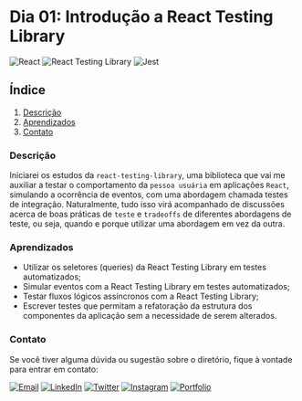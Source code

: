 # Dia 01: Introdução a React Testing Library
![React](https://img.shields.io/badge/React-61DAFB?style=for-the-badge&logo=react&logoColor=black)
![React Testing Library](https://img.shields.io/badge/RTL-61DAFB?style=for-the-badge)
![Jest](https://img.shields.io/badge/Jest-C21325?style=for-the-badge&logo=jest&logoColor=white)

## Índice

1. [Descrição](#descrição)
2. [Aprendizados](#aprendizados)
3. [Contato](#contato)

### Descrição

Iniciarei os estudos da `react-testing-library`, uma biblioteca que vai me auxiliar a testar o comportamento da `pessoa usuária` em aplicações `React`, simulando a ocorrência de eventos, com uma abordagem chamada testes de integração. Naturalmente, tudo isso virá acompanhado de discussões acerca de boas práticas de `teste` e `tradeoffs` de diferentes abordagens de teste, ou seja, quando e porque utilizar uma abordagem em vez da outra.

### Aprendizados

- Utilizar os seletores (queries) da React Testing Library em testes automatizados;
- Simular eventos com a React Testing Library em testes automatizados;
- Testar fluxos lógicos assíncronos com a React Testing Library;
- Escrever testes que permitam a refatoração da estrutura dos componentes da aplicação sem a necessidade de serem alterados.

### Contato

Se você tiver alguma dúvida ou sugestão sobre o diretório, fique à vontade para entrar em contato:

[![Email](https://img.shields.io/badge/Email-D14836?style=for-the-badge&logo=gmail&logoColor=white)](mailto:righigordev@gmail.com)
[![LinkedIn](https://img.shields.io/badge/LinkedIn-0077B5?style=for-the-badge&logo=linkedin&logoColor=white)](https://www.linkedin.com/in/igor-righi/) [![Twitter](https://img.shields.io/badge/Twitter-1DA1F2?style=for-the-badge&logo=twitter&logoColor=white)](https://twitter.com/righigor) [![Instagram](https://img.shields.io/badge/Instagram-E4405F?style=for-the-badge&logo=instagram&logoColor=white)](https://www.instagram.com/righigor/) [![Portfolio](https://img.shields.io/badge/Portfolio-9cf?style=for-the-badge&logo=appveyor&logoColor=white)](https://righigordev.netlify.app/)